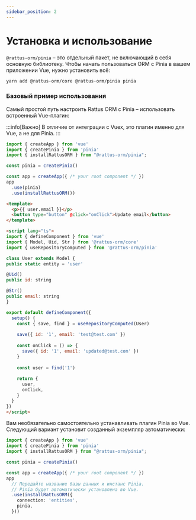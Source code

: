 ```yaml
---
sidebar_position: 2
---
```


# Установка и использование

`@rattus-orm/pinia` – это отдельный пакет, не включающий в себя основную библиотеку. Чтобы начать
пользоваться ORM с Pinia в вашем приложении Vue, нужно установить всё:
```bash
yarn add @rattus-orm/core @rattus-orm/pinia pinia
```

### Базовый пример использования
Самый простой путь настроить Rattus ORM с Pinia – использовать встроенный Vue-плагин:

:::info[Важно]
В отличие от интеграции с Vuex, это плагин именно для Vue, а не для Pinia. 
:::

```typescript title="main.ts"
import { createApp } from 'vue'
import { createPinia } from 'pinia'
import { installRattusORM } from "@rattus-orm/pinia";

const pinia = createPinia()

const app = createApp({ /* your root component */ })
app
  .use(pinia)
  .use(installRattusORM())
```

```html title="App.vue"
<template>
  <p>{{ user.email }}</p>
  <button type="button" @click="onClick">Update email</button>
</template>

<script lang="ts">
import { defineComponent } from 'vue'
import { Model, Uid, Str } from '@rattus-orm/core'
import { useRepositoryComputed } from '@rattus-orm/pinia'

class User extends Model {
public static entity = 'user'

@Uid()
public id: string

@Str()
public email: string
}

export default defineComponent({
  setup() {
    const { save, find } = useRepositoryComputed(User)
    
    save({ id: '1', email: 'test@test.com' })
    
    const onClick = () => {
      save({ id: '1', email: 'updated@test.com' })
    }
    
    const user = find('1')
    
    return {
      user,
      onClick,
    }
  }
})
</script>
``` 

Вам необязательно самостоятельно устанавливать плагин
Pinia во Vue. Следующий вариант установит созданный 
экземпляр автоматически:
```typescript title="main.ts - передача Pinia в rattusOrmPiniaVuePlugin"
import { createApp } from 'vue'
import { createPinia } from 'pinia'
import { installRattusORM } from "@rattus-orm/pinia";

const pinia = createPinia()

const app = createApp({ /* your root component */ })
app
  // Передайте название базы данных и инстанс Pinia.
  // Pinia будет автоматически установлена во Vue.
  .use(installRattusORM({
    connection: 'entities',
    pinia,
  }))
```

